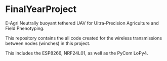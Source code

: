 # FinalYearProject

E-Agri Neutrally buoyant tethered UAV for Ultra-Precision Agriculture and Field Phenotyping.

This repository contains the all code created for the wireless transmissions between nodes (winches) in this project.

This includes the ESP8266, NRF24L01, as well as the PyCom LoPy4.
